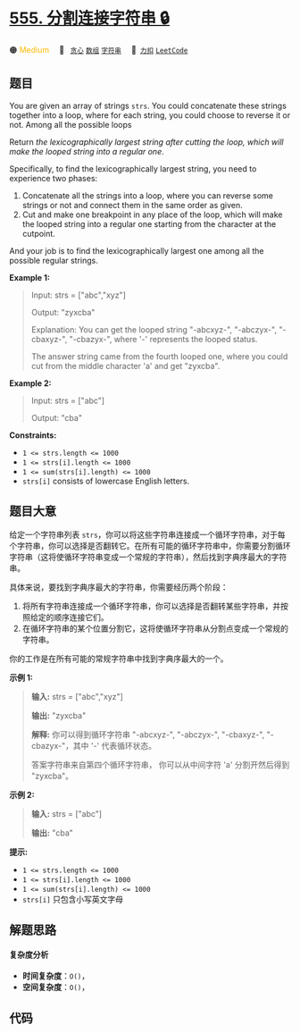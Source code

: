 # [555. 分割连接字符串 🔒](https://2xiao.github.io/leetcode-js/problem/0555.html)

🟠 <font color=#ffb800>Medium</font>&emsp; 🔖&ensp; [`贪心`](/tag/greedy.md) [`数组`](/tag/array.md) [`字符串`](/tag/string.md)&emsp; 🔗&ensp;[`力扣`](https://leetcode.cn/problems/split-concatenated-strings) [`LeetCode`](https://leetcode.com/problems/split-concatenated-strings)

## 题目

You are given an array of strings `strs`. You could concatenate these strings
together into a loop, where for each string, you could choose to reverse it or
not. Among all the possible loops

Return _the lexicographically largest string after cutting the loop, which
will make the looped string into a regular one_.

Specifically, to find the lexicographically largest string, you need to
experience two phases:

  1. Concatenate all the strings into a loop, where you can reverse some strings or not and connect them in the same order as given.
  2. Cut and make one breakpoint in any place of the loop, which will make the looped string into a regular one starting from the character at the cutpoint.

And your job is to find the lexicographically largest one among all the
possible regular strings.



**Example 1:**

> Input: strs = ["abc","xyz"]
> 
> Output: "zyxcba"
> 
> Explanation: You can get the looped string "-abcxyz-", "-abczyx-", "-cbaxyz-", "-cbazyx-", where '-' represents the looped status. 
> 
> The answer string came from the fourth looped one, where you could cut from the middle character 'a' and get "zyxcba".

**Example 2:**

> Input: strs = ["abc"]
> 
> Output: "cba"

**Constraints:**

  * `1 <= strs.length <= 1000`
  * `1 <= strs[i].length <= 1000`
  * `1 <= sum(strs[i].length) <= 1000`
  * `strs[i]` consists of lowercase English letters.


## 题目大意

给定一个字符串列表
`strs`，你可以将这些字符串连接成一个循环字符串，对于每个字符串，你可以选择是否翻转它。在所有可能的循环字符串中，你需要分割循环字符串（这将使循环字符串变成一个常规的字符串），然后找到字典序最大的字符串。

具体来说，要找到字典序最大的字符串，你需要经历两个阶段：

  1. 将所有字符串连接成一个循环字符串，你可以选择是否翻转某些字符串，并按照给定的顺序连接它们。
  2. 在循环字符串的某个位置分割它，这将使循环字符串从分割点变成一个常规的字符串。

你的工作是在所有可能的常规字符串中找到字典序最大的一个。



**示例 1:**

> 
> 
> 
> 
> 
> **输入:** strs = ["abc","xyz"]
> 
> **输出:** "zyxcba"
> 
> **解释:** 你可以得到循环字符串 "-abcxyz-", "-abczyx-", "-cbaxyz-", "-cbazyx-"，其中 '-' 代表循环状态。 
> 
> 答案字符串来自第四个循环字符串， 你可以从中间字符 'a' 分割开然后得到 "zyxcba"。
> 
> 

**示例 2:**

> 
> 
> 
> 
> 
> **输入:** strs = ["abc"]
> 
> **输出:** "cba"
> 
> 



**提示:**

  * `1 <= strs.length <= 1000`
  * `1 <= strs[i].length <= 1000`
  * `1 <= sum(strs[i].length) <= 1000`
  * `strs[i]` 只包含小写英文字母


## 解题思路

#### 复杂度分析

- **时间复杂度**：`O()`，
- **空间复杂度**：`O()`，

## 代码

```javascript

```